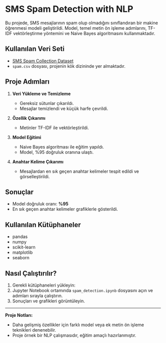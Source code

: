 # SMS Spam Detection with NLP

Bu projede, SMS mesajlarının spam olup olmadığını sınıflandıran bir makine öğrenmesi modeli geliştirildi. Model, temel metin ön işleme adımlarını, TF-IDF vektörleştirme yöntemini ve Naive Bayes algoritmasını kullanmaktadır.

## Kullanılan Veri Seti

- [SMS Spam Collection Dataset](https://www.kaggle.com/datasets/uciml/sms-spam-collection-dataset)
- `spam.csv` dosyası, projenin kök dizininde yer almaktadır.

## Proje Adımları

1. **Veri Yükleme ve Temizleme**
   - Gereksiz sütunlar çıkarıldı.
   - Mesajlar temizlendi ve küçük harfe çevrildi.

2. **Özellik Çıkarımı**
   - Metinler TF-IDF ile vektörleştirildi.

3. **Model Eğitimi**
   - Naive Bayes algoritması ile eğitim yapıldı.
   - Model, %95 doğruluk oranına ulaştı.

4. **Anahtar Kelime Çıkarımı**
   - Mesajlardan en sık geçen anahtar kelimeler tespit edildi ve görselleştirildi.

## Sonuçlar

- Model doğruluk oranı: **%95**
- En sık geçen anahtar kelimeler grafiklerle gösterildi.

## Kullanılan Kütüphaneler

- pandas
- numpy
- scikit-learn
- matplotlib
- seaborn

## Nasıl Çalıştırılır?

1. Gerekli kütüphaneleri yükleyin:
2. Jupyter Notebook ortamında `spam_detection.ipynb` dosyasını açın ve adımları sırayla çalıştırın.
3. Sonuçları ve grafikleri görüntüleyin.

---

**Proje Notları:**
- Daha gelişmiş özellikler için farklı model veya ek metin ön işleme teknikleri denenebilir.
- Proje örnek bir NLP çalışmasıdır, eğitim amaçlı hazırlanmıştır.

